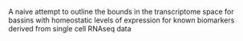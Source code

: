A naive attempt to outline the bounds in the transcriptome space for bassins with homeostatic levels of expression for known biomarkers derived from single cell RNAseq data
